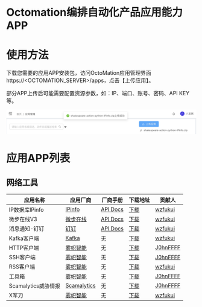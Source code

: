 # Octomation编排自动化产品应用能力APP

# 使用方法

下载您需要的应用APP安装包，访问OctoMation应用管理界面https://<OCTOMATION_SERVER>/apps，点击【上传应用】。

部分APP上传后可能需要配置资源参数，如：IP、端口、账号、密码、API KEY等。


![上传APP](./octomation-app-upload.png)

# 应用APP列表

## 网络工具

应用名称 | 应用厂商 | 厂商手册| 下载地址 | 贡献人
---|---|---|---|---
IP数据库IPinfo | [IPinfo](https://ipinfo.io) | [API Docs](https://ipinfo.io/developers/data-types#geolocation-data)| [下载](https://github.com/flagify-com/OctoMationApps/releases/download/APP/shakespeare-action-python-IPinfo.zip) | [wzfukui](https://github.com/wzfukui)
微步在线V3     | [微步在线](https://threatbook.com/) | [API Docs](https://x.threatbook.com/v5/apiDocs)| [下载](https://github.com/flagify-com/OctoMationApps/releases/download/APP/shakespeare-action-threatbook_v3-1.2.1.zip) | [wzfukui](https://github.com/wzfukui)
消息通知-钉钉  | [钉钉](https://www.dingtalk.com/) | [API Docs](https://open.dingtalk.com/document/) | [下载](https://github.com/flagify-com/OctoMationApps/releases/download/APP/shakespeare-action-dingtalk-1.0.zip) | [wzfukui](https://github.com/wzfukui)
Kafka客户端   | [Kafka](https://kafka.apachecn.org/) | 无 | [下载](https://github.com/flagify-com/OctoMationApps/releases/download/APP/shakespeare-action-kafka-1.0.zip) | [wzfukui](https://github.com/wzfukui)
HTTP客户端    | [雾帜智能](https://flagify.com/) | 无 | [下载](https://github.com/flagify-com/OctoMationApps/releases/download/APP/shakespeare-action-python-http_req.zip) | [J0hnFFFF](https://github.com/J0hnFFFF)
SSH客户端     | [雾帜智能](https://flagify.com/)  | 无 | [下载](https://github.com/flagify-com/OctoMationApps/releases/download/APP/shakespeare-action-python-ssh_req.zip) | [J0hnFFFF](https://github.com/J0hnFFFF)
RSS客户端     | [雾帜智能](https://flagify.com/)  | 无 | [下载](https://github.com/flagify-com/OctoMationApps/releases/download/APP/shakespeare-action-python-RSS_Feed_Parser.zip) | [wzfukui](https://github.com/wzfukui)
工具箱        | [雾帜智能](https://flagify.com/)  | 无 | [下载](https://github.com/flagify-com/OctoMationApps/releases/download/APP/shakespeare-action-python-tools.zip) | [J0hnFFFF](https://github.com/J0hnFFFF)
Scamalytics威胁情报        | [Scamalytics](https://scamalytics.com/)  | 无 | [下载](https://github.com/flagify-com/OctoMationApps/releases/download/APP/shakespeare-action-python-Scamalytics.zip) | [J0hnFFFF](https://github.com/J0hnFFFF)
X军刀 | [雾帜智能](https://flagify.com/)  | 无 | [下载](https://github.com/flagify-com/OctoMationApps/releases/download/APP/shakespeare-action-python-xKnife.zip) | [wzfukui](https://github.com/wzfukui)
